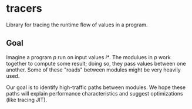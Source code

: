 tracers
=======

Library for tracing the runtime flow of values in a program.


Goal
----
Imagine a program _p_ run on input values _i*_.
The modulues in _p_ work together to compute some result; doing so, they pass values between one another.
Some of these "roads" between modules might be very heavily used.

Our goal is to identify high-traffic paths between modules.
We hope these paths will explain performance characteristics and suggest optimizations (like tracing JIT).

